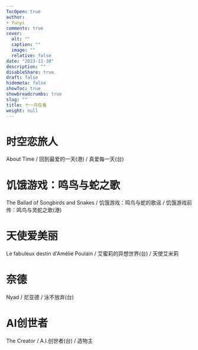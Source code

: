 ```yaml
---
TocOpen: true
author:
- Yunyi
comments: true
cover:
  alt: ""
  caption: ""
  image: ""
  relative: false
date: "2023-11-30"
description: ""
disableShare: true
draft: false
hidemeta: false
showToc: true
showbreadcrumbs: true
slug: ""
title: 十一月在看
weight: null
---
```


# 时空恋旅人 
About Time / 回到最爱的一天(港) / 真爱每一天(台)

# 饥饿游戏：鸣鸟与蛇之歌 
The Ballad of Songbirds and Snakes / 饥饿游戏：鸣鸟与蛇的歌谣 / 饥饿游戏前传：鸣鸟与灵蛇之歌(港)

# 天使爱美丽 
Le fabuleux destin d'Amélie Poulain / 艾蜜莉的异想世界(台) / 天使艾米莉

# 奈德 
Nyad / 尼亚德 / 泳不放弃(台)

# AI创世者 
The Creator / A.I.创世者(台) / 造物主